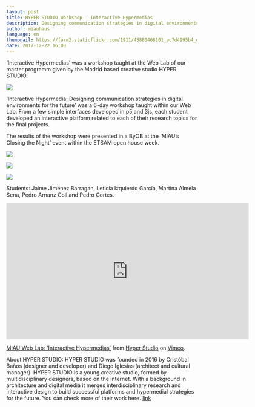 ```yaml
---
layout: post
title: HYPER STUDIO Workshop - Interactive Hypermedias
description: Designing communication strategies in digital environments for the future 
author: miauhaus
language: en
thumbnail: https://farm2.staticflickr.com/1911/45880468101_ac7d4995b4_o_d.jpg
date: 2017-12-22 16:00
---
```


‘Interactive Hypermedias’ was a workshop taught at the Web Lab of our master programm given by the Madrid based creative studio HYPER STUDIO.

![](https://media.giphy.com/media/2UKuQaIpTHTB0mDiUE/giphy.gif)

‘Interactive Hypermedia: Designing communication strategies in digital environments for the future’ was a 6-day workshop taught within our Web Lab. From a few simple interfaces developed in p5 and 3js, each student developed an interactive platform related to each of their research topics for the final projects.

The results of the workshop were presented in a ByOB at the ‘MIAU’s Closing the Night’ event within the ETSAM open house week.

![](https://farm5.staticflickr.com/4917/44064020970_6a4891803f_o_d.jpg)

![](https://farm5.staticflickr.com/4891/45156506604_674e198012_o_d.jpg)

![](https://farm5.staticflickr.com/4904/45156507034_706e0669e8_o_d.jpg)

Students: Jaime Jimenez Barragan, Leticia Izquierdo García, Martina Almela Sena, Pedro Arnanz Coll and Pedro Cortes.

<iframe src="https://player.vimeo.com/video/248907666" width="640" height="360" frameborder="0" webkitallowfullscreen mozallowfullscreen allowfullscreen></iframe>
<p><a href="https://vimeo.com/248907666">MIAU Web Lab: &#039;Interactive Hypermedias&#039;</a> from <a href="https://vimeo.com/hyperstudioes">Hyper Studio</a> on <a href="https://vimeo.com">Vimeo</a>.</p>

About HYPER STUDIO: HYPER STUDIO was founded in 2016 by Cristóbal Baños (designer and developer) and Diego Iglesias (architect and cultural manager). HYPER STUDIO is a young creative studio, formed by multidisciplinary designers, based on the internet. With a background in architecture and digital media it merges interdisciplinary research and interactive design to build successful platforms and hypermedial strategies for the future. You can check more of their work here. [link](https://hyperstudio.es/en/)
